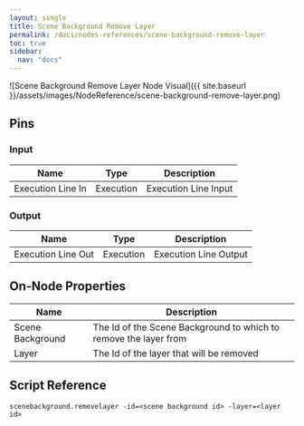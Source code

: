 ```yaml
---
layout: single
title: Scene Background Remove Layer
permalink: /docs/nodes-references/scene-background-remove-layer
toc: true
sidebar:
  nav: "docs"
---
```



![Scene Background Remove Layer Node Visual]({{ site.baseurl }}/assets/images/NodeReference/scene-background-remove-layer.png)

## Pins

### Input

| Name | Type | Description |
| --- | --- | --- |
| Execution Line In | Execution | Execution Line Input |

### Output

| Name | Type | Description |
| --- | --- | --- |
| Execution Line Out | Execution | Execution Line Output |

## On-Node Properties

| Name | Description |
| --- | --- |
| Scene Background | The Id of the Scene Background to which to remove the layer from |
| Layer | The Id of the layer that will be removed |

## Script Reference
```
scenebackground.removelayer -id=<scene background id> -layer=<layer id>
```